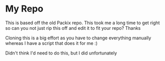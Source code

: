 # My Repo

This is based off the old Packix repo. This took me a long time to get right so can you not just rip this off and edit it to fit your repo? Thanks

Cloning this is a big effort as you have to change everything manually whereas I have a script that does it for me :)

Didn't think I'd need to do this, but I did unfortunately
